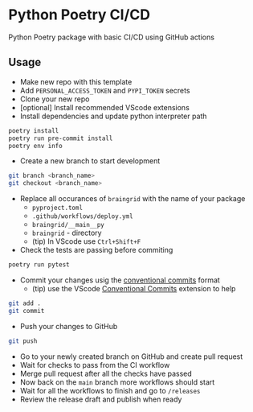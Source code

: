 # Python Poetry CI/CD

Python Poetry package with basic CI/CD using GitHub actions

## Usage

- Make new repo with this template
- Add `PERSONAL_ACCESS_TOKEN` and `PYPI_TOKEN` secrets
- Clone your new repo
- [optional] Install recommended VScode extensions
- Install dependencies and update python interpreter path

```bash
poetry install
poetry run pre-commit install
poetry env info
```

- Create a new branch to start development

```bash
git branch <branch_name>
git checkout <branch_name>
```

- Replace all occurances of `braingrid` with the name of your package
  - `pyproject.toml`
  - `.github/workflows/deploy.yml`
  - `braingrid/__main__py`
  - `braingrid` - directory
  - (tip) In VScode use `Ctrl+Shift+F`
- Check the tests are passing before commiting

```bash
poetry run pytest
```

- Commit your changes usig the [conventional commits](https://www.conventionalcommits.org/) format
  - (tip) use the VScode [Conventional Commits](https://marketplace.visualstudio.com/items?itemName=vivaxy.vscode-conventional-commits) extension to help

```bash
git add .
git commit
```

- Push your changes to GitHub

```bash
git push
```

- Go to your newly created branch on GitHub and create pull request
- Wait for checks to pass from the CI workflow
- Merge pull request after all the checks have passed
- Now back on the `main` branch more workflows should start
- Wait for all the workflows to finish and go to `/releases`
- Review the release draft and publish when ready
